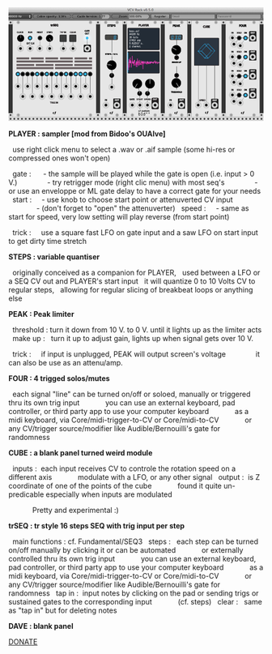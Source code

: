 ![alt text](/cf.png)


**PLAYER : sampler [mod from Bidoo's OUAIve]**
  
  use right click menu to select a .wav or .aif sample (some hi-res or compressed ones won't open)
  
  gate :      - the sample will be played while the gate is open (i.e. input > 0 V.)
              - try retrigger mode (right clic menu) with most seq's
              - or use an enveloppe or ML gate delay to have a correct gate for your needs
  start :     - use knob to choose start point or attenuverted CV input 
              - (don't forget to "open" the attenuverter)
  speed :     - same as start for speed, very low setting will play reverse (from start point)
  
  trick :     use a square fast LFO on gate input and a saw LFO on start input to get dirty time stretch
  

**STEPS : variable quantiser**

  originally conceived as a companion for PLAYER, 
  used between a LFO or a SEQ CV out and PLAYER's start input
  it will quantize 0 to 10 Volts CV to regular steps, 
  allowing for regular slicing of breakbeat loops or anything else


**PEAK : Peak limiter**

  threshold : turn it down from 10 V. to 0 V. until it lights up as the limiter acts
  make up :   turn it up to adjust gain, lights up when signal gets over 10 V.
  
  trick :     if input is unplugged, PEAK will output screen's voltage
              it can also be use as an attenu/amp.
  

**FOUR : 4 trigged solos/mutes**

  each signal "line" can be turned on/off or soloed, manually or triggered thru its own trig input
            you can use an external keyboard, pad controller, or third party app to use your computer keyboard
            as a midi keyboard, via Core/midi-trigger-to-CV or Core/midi-to-CV
            or any CV/trigger source/modifier like Audible/Bernouilli's gate for randomness
            

**CUBE : a blank panel turned weird module**

  inputs :  each input receives CV to controle the rotation speed on a different axis
            modulate with a LFO, or any other signal
  output :  is Z coordinate of one of the points of the cube
            found it quite un-predicable especially when inputs are modulated
            
            Pretty and experimental :)
            

**trSEQ : tr style 16 steps SEQ with trig input per step**

  main functions : cf. Fundamental/SEQ3
  steps :   each step can be turned on/off manually by clicking it or can be automated
            or externally controlled thru its own trig input
            you can use an external keyboard, pad controller, or third party app to use your computer keyboard
            as a midi keyboard, via Core/midi-trigger-to-CV or Core/midi-to-CV
            or any CV/trigger source/modifier like Audible/Bernouilli's gate for randomness
  tap in :  input notes by clicking on the pad or sending trigs or sustained gates to the corresponding input
            (cf. steps)
  clear :   same as "tap in" but for deleting notes


**DAVE : blank panel**


[DONATE](https://www.paypal.com/cgi-bin/webscr?cmd=_s-xclick&hosted_button_id=3CSNFE349G99Q)
